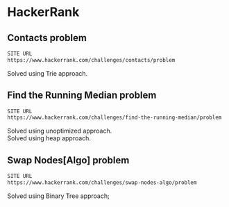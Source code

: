 # HackerRank

## Contacts problem
```sh
SITE URL
https://www.hackerrank.com/challenges/contacts/problem
```
Solved using Trie approach.


## Find the Running Median problem
```sh
SITE URL
https://www.hackerrank.com/challenges/find-the-running-median/problem
```
Solved using unoptimized approach.</br>
Solved using heap approach.

## Swap Nodes[Algo] problem
```sh
SITE URL
https://www.hackerrank.com/challenges/swap-nodes-algo/problem
```
Solved using Binary Tree approach;